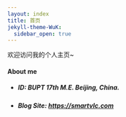 ```yaml
---
layout: index
title: 首页
jekyll-theme-WuK:
  sidebar_open: true
---
```


欢迎访问我的个人主页~

#### About me

 - ##### ID: BUPT 17th M.E. Beijing, China.
 - ##### Blog Site: <https://smartvlc.com>